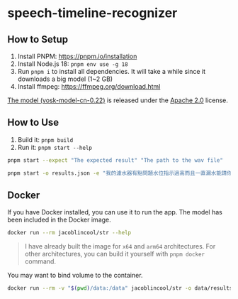 # speech-timeline-recognizer

## How to Setup

1. Install PNPM: <https://pnpm.io/installation>
2. Install Node.js 18: `pnpm env use -g 18`
3. Run `pnpm i` to install all dependencies. It will take a while since it downloads a big model (1~2 GB)
4. Install ffmpeg: <https://ffmpeg.org/download.html>

[The model (vosk-model-cn-0.22)](https://alphacephei.com/vosk/models) is released under the [Apache 2.0](https://www.apache.org/licenses/LICENSE-2.0) license.

## How to Use

1. Build it: `pnpm build`
2. Run it: `pnpm start --help`

```sh
pnpm start --expect "The expected result" "The path to the wav file"
```

```sh
pnpm start -o results.json -e "我的濾水器有點問題水位指示過高而且一直漏水能請你禮拜二上午派工程師來看看嗎這個禮拜我只有那天有空請記得跟我確認時間非常感謝" data/sub-*/*_text-01.wav
```

## Docker

If you have Docker installed, you can use it to run the app. The model has been included in the Docker image.

```sh
docker run --rm jacoblincool/str --help
```

> I have already built the image for `x64` and `arm64` architectures. For other architectures, you can build it yourself with `pnpm docker` command.

You may want to bind volume to the container.

```sh
docker run --rm -v "$(pwd)/data:/data" jacoblincool/str -o data/results.json -e "我的濾水器有點問題水位指示過高而且一直漏水能請你禮拜二上午派工程師來看看嗎這個禮拜我只有那天有空請記得跟我確認時間非常感謝" data/sub-*/*_text-01.wav
```